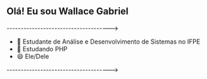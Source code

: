 ## Olá! Eu sou Wallace Gabriel

------------------------------------->
- 🔭 Estudante de Análise e Desenvolvimento de Sistemas no IFPE
- 🌱 Estudando PHP
- 😄 Ele/Dele

------------------------------------->
